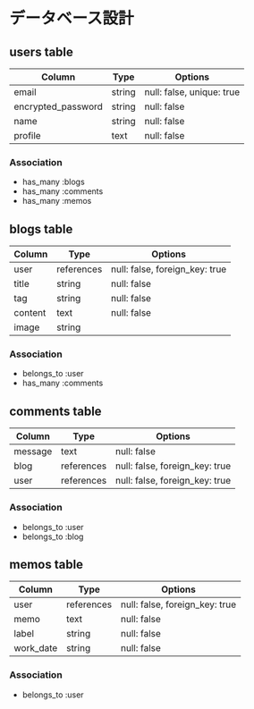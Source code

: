 # データベース設計

## users table

| Column             | Type   | Options                   |
| ------------------ | ------ | ------------------------- |
| email              | string | null: false, unique: true |
| encrypted_password | string | null: false               |
| name               | string | null: false               |
| profile            | text   | null: false               |

### Association

* has_many :blogs
* has_many :comments
* has_many :memos

## blogs table

| Column  | Type       | Options                        |
|-------- | ---------- | ------------------------------ |
| user    | references | null: false, foreign_key: true |
| title   | string     | null: false                    |
| tag     | string     | null: false                    |
| content | text       | null: false                    |
| image   | string     |                                |

### Association

* belongs_to :user
* has_many :comments

## comments table

| Column  | Type       | Options                        |
| ------- | ---------- | ------------------------------ |
| message | text       | null: false                    |
| blog    | references | null: false, foreign_key: true |
| user    | references | null: false, foreign_key: true |

### Association

* belongs_to :user
* belongs_to :blog

## memos table

| Column    | Type       | Options                        |
| --------- | ---------- | ------------------------------ |
| user      | references | null: false, foreign_key: true |
| memo      | text       | null: false                    |
| label     | string     | null: false                    |
| work_date | string     | null: false                    |

### Association

* belongs_to :user